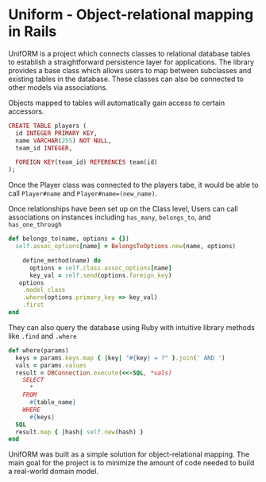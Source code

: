 Uniform - Object-relational mapping in Rails
==================

UnifORM is a project which connects classes to relational database tables to establish a straightforward persistence layer for applications. The library provides a base class which allows users to map between subclasses and existing tables in the database. These classes can also be connected to other models via associations.

Objects mapped to tables will automatically gain access to certain accessors.

```ruby
CREATE TABLE players (
  id INTEGER PRIMARY KEY,
  name VARCHAR(255) NOT NULL,
  team_id INTEGER,

  FOREIGN KEY(team_id) REFERENCES team(id)
);
```
Once the Player class was connected to the players tabe, it would be able to call `Player#name` and `Player#name=(new_name)`.

Once relationships have been set up on the Class level, Users can call associations on instances including `has_many`, `belongs_to`, and `has_one_through`

```ruby
def belongs_to(name, options = {})
  self.assoc_options[name] = BelongsToOptions.new(name, options)

    define_method(name) do
      options = self.class.assoc_options[name]
      key_val = self.send(options.foreign_key)
   options
    .model_class
    .where(options.primary_key => key_val)
    .first
end
```
They can also query the database using Ruby with intuitive library methods like `.find` and `.where`

```ruby
def where(params)
  keys = params.keys.map { |key| "#{key} = ?" }.join(' AND ')
  vals = params.values
  result = DBConnection.execute(<<-SQL, *vals)
    SELECT
      *
    FROM
      #{table_name}
    WHERE
      #{keys}
  SQL
  result.map { |hash| self.new(hash) }
end
```


UnifORM was built as a simple solution for object-relational mapping. The main goal for the project is to minimize the amount of code needed to build a real-world domain model.
